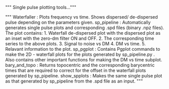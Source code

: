 """ Single pulse plotting tools..."""

""" Waterfaller   : Plots frequency vs time. Shows dispersed/ de-dispersed pulse depending on the                          parameters given.
    sp_pipeline   : Automatically generates single pulse plots and corresponding .spd files (binary 
                    .npz files). 
                    The plot contains:
                    1. Waterfall de-dispersed plot with the dispersed plot as an inset with the zero-dm                       filter ON and OFF.
                    2. The corresponding time series to the above plots.
                    3. Signal to noise vs DM
                    4. DM vs time.
                    5. Relavant information to the plot.
    sp_pgplot     : Contains Pgplot commands to make the 2D - waterfall plots for the plots generated 
                    by sp_pipeline.py . Also contains other important functions for making the DM vs 
                    time subplot.
    bary_and_topo : Returns topocentric and the corresponding barycentric times that are required to 
                    correct for the offset in the waterfall plots generated by sp_pipeline.
    show_spplots  : Makes the same single pulse plot as that generated by sp_pipeline from the .spd 
                    file as an input. """   
                                           

